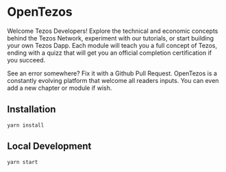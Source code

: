 # OpenTezos

Welcome Tezos Developers! Explore the technical and economic concepts behind the Tezos Network, experiment with our tutorials, or start building your own Tezos Dapp. Each module will teach you a full concept of Tezos, ending with a quizz that will get you an official completion certification if you succeed.

See an error somewhere? Fix it with a Github Pull Request. OpenTezos is a constantly evolving platform that welcome all readers inputs. You can even add a new chapter or module if wish.

## Installation

```console
yarn install
```

## Local Development

```console
yarn start
```
